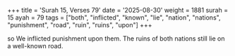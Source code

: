 +++
title = 'Surah 15, Verses 79'
date = '2025-08-30'
weight = 1881
surah = 15
ayah = 79
tags = ["both", "inflicted", "known", "lie", "nation", "nations", "punishment", "road", "ruin", "ruins", "upon"]
+++

so We inflicted punishment upon them. The ruins of both nations still lie on a well-known road.